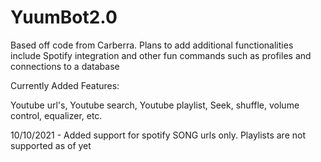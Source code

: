 # YuumBot2.0

Based off code from Carberra. Plans to add additional functionalities include Spotify integration and other fun commands such as profiles and connections to a database

Currently Added Features:

Youtube url's,
Youtube search,
Youtube playlist,
Seek, shuffle, volume control, equalizer, etc.

10/10/2021 - 
Added support for spotify SONG urls only. Playlists are not supported as of yet
